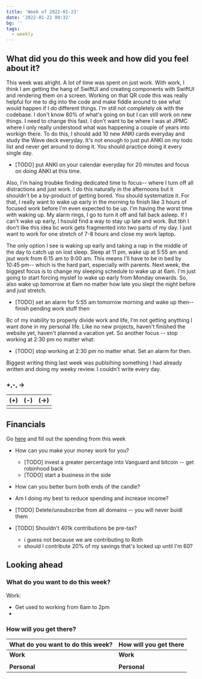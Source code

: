 ```yaml
---
title: 'Week of 2022-01-23'
date: '2022-01-22 09:32'
bg: '' 
tags:
  - weekly
---
```


## What did you do this week and how did you feel about it?
This week was alright. A lot of time was spent on just work. With work, I think I am getting the hang of SwiftUI and creating components with SwiftUI and rendering them on a screen. Working on that QR code this was really helpful for me to dig into the code and make fiddle around to see what would happen if I do different things. I'm still not completely ok with the codebase. I don't know 80% of what's going on but I can still work on new things. I need to change this fast. I don't want to be where I was at JPMC where I only really understood what was happening a couple of years into workign there. To do this, I should add 10 new ANKI cards everyday and study the Wave deck everyday. It's not enough to just put ANKI on my todo list and never get around to doing it. You should practice doing it every single day.

- [TODO] put ANKI on your calendar everyday for 20 minutes and focus on doing ANKI at this time.

Also, I'm haing troubke finding dedicated time to focus-- where I turn off all distractions and  just work. I do this naturally in the afternoons but it shouldn't be a by-product of getting bored. You should systematize it. For that, I really want to wake up early in the morning to finish like 3 hours of focused work before I'm even expected to be up. I'm having the worst time with waking up. My alarm rings, I go to turn it off and fall back asleep. If I can't wake up early, I hsould find a way to stay up late and work. But tbh I don't like this idea bc work gets fragmented into two parts of my day. I just want to work for one stretch of 7-8 hours and close my work laptop.

The only option I see is waking up early and taking a nap in the middle of the day to catch up on lost sleep. Sleep at 11 pm, wake up at 5:55 am and jsut work from 6:15 am to 9:00 am. This means I'll have to be in bed by 10:45 pm-- which is the hard part, especially with parents. Next week, the biggest focus is to change my sleeping schedule to wake up at 6am. I'm just going to start forcing myslef to wake up early from Monday onwards. So, also wake up tomorrow at 6am no matter how late you slept the night before and just stretch.

- [TODO] set an alarm for 5:55 am tomorrow morning and wake up then-- finish pending work stuff then

Bc of my inability to properly divide work and life, I'm not getting anything I want done in my personal life. Like no new projects, haven't finished the website yet, haven't planned a vacation yet. So another focus -- stop working at 2:30 pm no matter what:

- [TODO] stop working at 2:30 pm no matter what. Set an alarm for then.

Biggest writing thing last week was publsihing something I had already written and doing my weeky review. I couldn't write every day. 

### +,-, ->

| (+) | (-) | (->) |
| --- | --- | ---- |
|     |     |      |


## Financials
Go [here](https://docs.google.com/spreadsheets/d/1i7yQhUK7z7_27-szveDbgvZX_r9i5p4pHLeNsCt2Aw4/edit#gid=1214189535) and fill out the spending from this week

- How can you make your money work for you?
	- [TODO] invest a greater percentage into Vanguard and bitcoin -- get robinhood back
	- [TODO] start a business in the side
- How can you better burn both ends of the candle? 
- Am I doing my best to reduce spending and increase income?

- [TODO] Delete/unsubscribe from all domains -- you will never buidl them
- [TODO] Shouldn't 401k contributions be pre-tax?
	- i guess not because we are contributing to Roth
	- should I contribute 20% of my savings that's locked up until I'm 60?

## Looking ahead
### What do you want to do this week?
Work:
- Get used to working from 6am to 2pm
- 

### How will you get there?

| What do you want to do this week? | How will you get there |
| --------------------------------- | ---------------------- |
| **Work**                          | **Work**               |
|                                   |                        |
| **Personal**                      | **Personal**           |

		